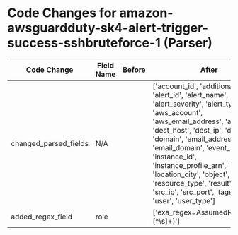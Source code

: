 # Code Changes for amazon-awsguardduty-sk4-alert-trigger-success-sshbruteforce-1 (Parser)

| Code Change | Field Name | Before | After |
|-------------|------------|--------|-------|
| changed_parsed_fields | N/A |  | ['account_id', 'additional_info', 'alert_id', 'alert_name', 'alert_severity', 'alert_type', 'app', 'aws_account', 'aws_email_address', 'aws_user', 'dest_host', 'dest_ip', 'dest_port', 'domain', 'email_address', 'email_domain', 'event_name', 'instance_id', 'instance_profile_arn', 'key_id', 'location_city', 'object', 'region', 'resource_type', 'result', 'role', 'src_ip', 'src_port', 'tags', 'time', 'user', 'user_type'] |
| added_regex_field | role |  | ['exa_regex=AssumedRole\/({role}[^\s]+)'] |
